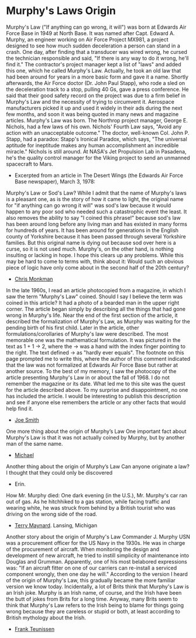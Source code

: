 # Murphy's Laws Origin

Murphy's Law ("If anything can go wrong, it will") was born at Edwards Air Force Base in 1949 at North Base.
It was named after Capt. Edward A. Murphy, an engineer working on Air Force Project MX981, a project designed to see how much sudden deceleration a person can stand in a crash.
One day, after finding that a transducer was wired wrong, he cursed the technician responsible and said, "If there is any way to do it wrong, he'll find it."
The contractor's project manager kept a list of "laws" and added this one, which he called Murphy's Law.
Actually, he took an old law that had been around for years in a more basic form and gave it a name.
Shortly afterwards, the Air Force doctor (Dr. John Paul Stapp), who rode a sled on the deceleration track to a stop, pulling 40 Gs, gave a press conference. He said that their good safety record on the project was due to a firm belief in Murphy's Law and the necessity of trying to circumvent it.
Aerospace manufacturers picked it up and used it widely in their ads during the next few months, and soon it was being quoted in many news and magazine articles.
Murphy's Law was born.
The Northrop project manager, George E. Nichols, had a few laws of his own. Nichols' Fourth Law says, "Avoid any action with an unacceptable outcome."
The doctor, well-known Col. John P. Stapp, had a paradox: Stapp's Ironical Paradox, which says, "The universal aptitude for ineptitude makes any human accomplishment an incredible miracle."
Nichols is still around. At NASA's Jet Propulsion Lab in Pasadena, he's the quality control manager for the Viking project to send an unmanned spacecraft to Mars.
 - Excerpted from an article in The Desert Wings (the Edwards Air Force Base newspaper), March 3, 1978:

Murphy's Law or Sod's Law?
While I admit that the name of Murphy's laws is a pleasant one, as is the story of how it came to light, the original name for "if anything can go wrong it will" was sod's law because it would happen to any poor sod who needed such a catastrophic event the least.
It also removes the ability to say "I coined this phrase!" because sod's law has been around long before any living man and has existed in many forms for hundreds of years.
It has been around for generations in the English county of Yorkshire because it has been passed through several Yorkshire families.
But this original name is dying out because sod over here is a curse, so it is not used much.
Murphy's, on the other hand, is nothing insulting or lacking in hope. I hope this clears up any problems. While this may be hard to come to terms with, think about it: Would such an obvious piece of logic have only come about in the second half of the 20th century?
 - [Chris Monkman](mailto:chris@ahjayahsee.fsnet.co.uk)

In the late 1960s, I read an article photocopied from a magazine, in which I saw the term "Murphy's Law" coined.
Should I say I believe the term was coined in this article?
It had a photo of a bearded man in the upper right corner.
The article began simply by describing all the things that had gone wrong in Murphy's life.
Near the end of the first section of the article, it described the formalization of Murphy's Law, as Murphy was waiting for the pending birth of his first child.
Later in the article, other formulations/corollaries of Murphy's law were described.
The most memorable one was the mathematical formulation.
It was pictured in the text as 1 + 1 -> 2, where the -> was a hand with the index finger pointing to the right.
The text defined -> as "hardly ever equals".
The footnote on this page prompted me to write this, where the author of this comment indicated that the law was not formalized at Edwards Air Force Base but rather at another source.
To the best of my memory, I saw the photocopy of the article presenting Murphy's Law in or about the fall of 1968.
I do not remember the magazine or its date.
What led me to this site was the quest for the article described above.
To my surprise and disappointment, no one has included the article.
I would be interesting to publish this description and see if anyone else remembers the article or any other facts that would help find it.
 - [Joe Smith](mailto:musart.smitty@ctwisp.net)

One more thing about the origin of Murphy’s Law
One important fact about Murphy's Law is that it was not actually coined by Murphy, but by another man of the same name.
 - [Michael](mailto:MSasser@SARCOM.COM)

Another thing about the origin of Murphy’s Law
Can anyone originate a law? I thought that they could only be discovered
 - Erin.

How Mr. Murphy died:
One dark evening (in the U.S.), Mr. Murphy's car ran out of gas.
As he hitchhiked to a gas station, while facing traffic and wearing white, he was struck from behind by a British tourist who was driving on the wrong side of the road.
 - [Terry Maynard](mailto:mrnatch@acd.net). Lansing, Michigan

Another story about the origin of Murphy's Law
Commander J. Murphy USN was a procurement officer for the US Navy in the 1930s.
He was in charge of the procurement of aircraft.
When monitoring the design and development of new aircraft, he tried to instill simplicity of maintenance into Douglas and Grumman.
Apparently, one of his most belabored expressions was: "If an aircraft fitter on one of our carriers can re-install a serviced component wrongly, then one day he will."
According to the version I heard of the origin of Murphy's Law, this gradually became the more familiar version we know today.
Incidentally, a lot of Brits think that Murphy's Law is an Irish joke.
Murphy is an Irish name, of course, and the Irish have been the butt of jokes from Brits for a long time.
Anyway, many Brits seem to think that Murphy's Law refers to the Irish being to blame for things going wrong because they are careless or stupid or both, at least according to British mythology about the Irish.
 - [Frank Teunissen](mailto:Frank.Teunissen@asml.com)
